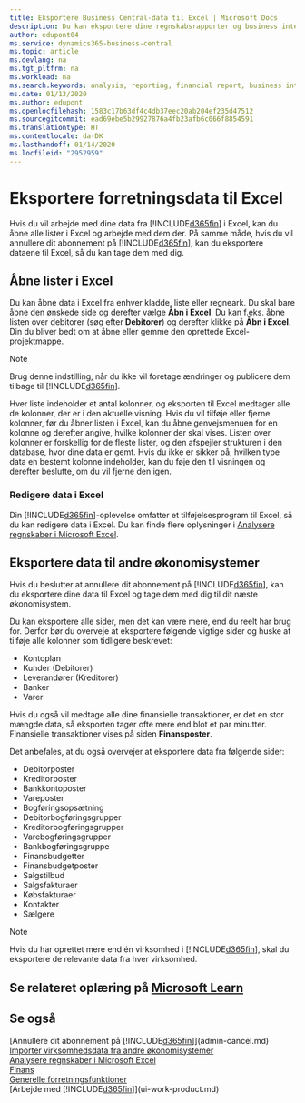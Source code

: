 ```yaml
---
title: Eksportere Business Central-data til Excel | Microsoft Docs
description: Du kan eksportere dine regnskabsrapporter og business intelligence-data fra Business Central til Excel eller åbne dine data i Excel.
author: edupont04
ms.service: dynamics365-business-central
ms.topic: article
ms.devlang: na
ms.tgt_pltfrm: na
ms.workload: na
ms.search.keywords: analysis, reporting, financial report, business intelligence, BI, Excel
ms.date: 01/13/2020
ms.author: edupont
ms.openlocfilehash: 1583c17b63df4c4db37eec20ab204ef235d47512
ms.sourcegitcommit: ead69ebe5b29927876a4fb23afb6c066f8854591
ms.translationtype: HT
ms.contentlocale: da-DK
ms.lasthandoff: 01/14/2020
ms.locfileid: "2952959"
---
```

# <a name="exporting-your-business-data-to-excel"></a>Eksportere forretningsdata til Excel
Hvis du vil arbejde med dine data fra [!INCLUDE[d365fin](includes/d365fin_md.md)] i Excel, kan du åbne alle lister i Excel og arbejde med dem der. På samme måde, hvis du vil annullere dit abonnement på [!INCLUDE[d365fin](includes/d365fin_md.md)], kan du eksportere dataene til Excel, så du kan tage dem med dig.

## <a name="opening-lists-in-excel"></a>Åbne lister i Excel
Du kan åbne data i Excel fra enhver kladde, liste eller regneark. Du skal bare åbne den ønskede side og derefter vælge **Åbn i Excel**. Du kan f.eks. åbne listen over debitorer (søg efter **Debitorer**) og derefter klikke på **Åbn i Excel**. Din du bliver bedt om at åbne eller gemme den oprettede Excel-projektmappe.  

> [!NOTE]
> Brug denne indstilling, når du ikke vil foretage ændringer og publicere dem tilbage til [!INCLUDE[d365fin](includes/d365fin_md.md)].  

Hver liste indeholder et antal kolonner, og eksporten til Excel medtager alle de kolonner, der er i den aktuelle visning. Hvis du vil tilføje eller fjerne kolonner, før du åbner listen i Excel, kan du åbne genvejsmenuen for en kolonne og derefter angive, hvilke kolonner der skal vises. Listen over kolonner er forskellig for de fleste lister, og den afspejler strukturen i den database, hvor dine data er gemt. Hvis du ikke er sikker på, hvilken type data en bestemt kolonne indeholder, kan du føje den til visningen og derefter beslutte, om du vil fjerne den igen.  

### <a name="edit-data-in-excel"></a>Redigere data i Excel
Din [!INCLUDE[d365fin](includes/d365fin_md.md)]-oplevelse omfatter et tilføjelsesprogram til Excel, så du kan redigere data i Excel. Du kan finde flere oplysninger i [Analysere regnskaber i Microsoft Excel](finance-analyze-excel.md).  

## <a name="exporting-data-to-other-finance-systems"></a>Eksportere data til andre økonomisystemer
Hvis du beslutter at annullere dit abonnement på [!INCLUDE[d365fin](includes/d365fin_md.md)], kan du eksportere dine data til Excel og tage dem med dig til dit næste økonomisystem.  

Du kan eksportere alle sider, men det kan være mere, end du reelt har brug for. Derfor bør du overveje at eksportere følgende vigtige sider og huske at tilføje alle kolonner som tidligere beskrevet:  

* Kontoplan  
* Kunder (Debitorer)  
* Leverandører (Kreditorer)  
* Banker  
* Varer  

Hvis du også vil medtage alle dine finansielle transaktioner, er det en stor mængde data, så eksporten tager ofte mere end blot et par minutter. Finansielle transaktioner vises på siden **Finansposter**.  

Det anbefales, at du også overvejer at eksportere data fra følgende sider:  

* Debitorposter  
* Kreditorposter  
* Bankkontoposter  
* Vareposter  
* Bogføringsopsætning  
* Debitorbogføringsgrupper  
* Kreditorbogføringsgrupper  
* Varebogføringsgrupper  
* Bankbogføringsgruppe  
* Finansbudgetter  
* Finansbudgetposter  
* Salgstilbud  
* Salgsfakturaer  
* Købsfakturaer  
* Kontakter  
* Sælgere  

> [!NOTE]  
>   Hvis du har oprettet mere end én virksomhed i [!INCLUDE[d365fin](includes/d365fin_md.md)], skal du eksportere de relevante data fra hver virksomhed.

## <a name="see-related-training-at-microsoft-learnlearnmodulesconfigure-powerbi-excel-dynamics-365-business-centralindex"></a>Se relateret oplæring på [Microsoft Learn](/learn/modules/configure-powerbi-excel-dynamics-365-business-central/index)

## <a name="see-also"></a>Se også
[Annullere dit abonnement på [!INCLUDE[d365fin](includes/d365fin_md.md)]](admin-cancel.md)  
[Importer virksomhedsdata fra andre økonomisystemer](across-import-data-configuration-packages.md)  
[Analysere regnskaber i Microsoft Excel](finance-analyze-excel.md)  
[Finans](finance.md)  
[Generelle forretningsfunktioner](ui-across-business-areas.md)  
[Arbejde med [!INCLUDE[d365fin](includes/d365fin_md.md)]](ui-work-product.md)  
